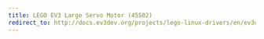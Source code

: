 ```yaml
---
title: LEGO EV3 Large Servo Motor (45502)
redirect_to: http://docs.ev3dev.org/projects/lego-linux-drivers/en/ev3dev-jessie/motor_data.html#lego-ev3-l-motor
---
```

